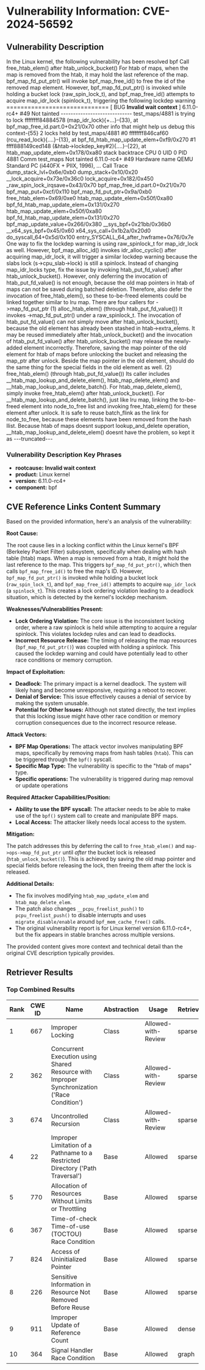 # Vulnerability Information: CVE-2024-56592

## Vulnerability Description
In the Linux kernel, the following vulnerability has been resolved bpf Call free_htab_elem() after htab_unlock_bucket() For htab of maps, when the map is removed from the htab, it may hold the last reference of the map. bpf_map_fd_put_ptr() will invoke bpf_map_free_id() to free the id of the removed map element. However, bpf_map_fd_put_ptr() is invoked while holding a bucket lock (raw_spin_lock_t), and bpf_map_free_id() attempts to acquire map_idr_lock (spinlock_t), triggering the following lockdep warning ============================= [ BUG **Invalid wait context** ] 6.11.0-rc4+ #49 Not tainted ----------------------------- test_maps/4881 is trying to lock ffffffff84884578 (map_idr_lock){+...}-{33}, at bpf_map_free_id.part.0+0x21/0x70 other info that might help us debug this context-{55} 2 locks held by test_maps/4881 #0 ffffffff846caf60 (rcu_read_lock){....}-{13}, at bpf_fd_htab_map_update_elem+0xf9/0x270 #1 ffff888149ced148 (&htab->lockdep_key#2){....}-{22}, at htab_map_update_elem+0x178/0xa80 stack backtrace CPU 0 UID 0 PID 4881 Comm test_maps Not tainted 6.11.0-rc4+ #49 Hardware name QEMU Standard PC (i440FX + PIIX, 1996), ... Call Trace dump_stack_lvl+0x6e/0xb0 dump_stack+0x10/0x20 __lock_acquire+0x73e/0x36c0 lock_acquire+0x182/0x450 _raw_spin_lock_irqsave+0x43/0x70 bpf_map_free_id.part.0+0x21/0x70 bpf_map_put+0xcf/0x110 bpf_map_fd_put_ptr+0x9a/0xb0 free_htab_elem+0x69/0xe0 htab_map_update_elem+0x50f/0xa80 bpf_fd_htab_map_update_elem+0x131/0x270 htab_map_update_elem+0x50f/0xa80 bpf_fd_htab_map_update_elem+0x131/0x270 bpf_map_update_value+0x266/0x380 __sys_bpf+0x21bb/0x36b0 __x64_sys_bpf+0x45/0x60 x64_sys_call+0x1b2a/0x20d0 do_syscall_64+0x5d/0x100 entry_SYSCALL_64_after_hwframe+0x76/0x7e One way to fix the lockdep warning is using raw_spinlock_t for map_idr_lock as well. However, bpf_map_alloc_id() invokes idr_alloc_cyclic() after acquiring map_idr_lock, it will trigger a similar lockdep warning because the slabs lock (s->cpu_slab->lock) is still a spinlock. Instead of changing map_idr_locks type, fix the issue by invoking htab_put_fd_value() after htab_unlock_bucket(). However, only deferring the invocation of htab_put_fd_value() is not enough, because the old map pointers in htab of maps can not be saved during batched deletion. Therefore, also defer the invocation of free_htab_elem(), so these to-be-freed elements could be linked together similar to lru map. There are four callers for ->map_fd_put_ptr (1) alloc_htab_elem() (through htab_put_fd_value()) It invokes ->map_fd_put_ptr() under a raw_spinlock_t. The invocation of htab_put_fd_value() can not simply move after htab_unlock_bucket(), because the old element has already been stashed in htab->extra_elems. It may be reused immediately after htab_unlock_bucket() and the invocation of htab_put_fd_value() after htab_unlock_bucket() may release the newly-added element incorrectly. Therefore, saving the map pointer of the old element for htab of maps before unlocking the bucket and releasing the map_ptr after unlock. Beside the map pointer in the old element, should do the same thing for the special fields in the old element as well. (2) free_htab_elem() (through htab_put_fd_value()) Its caller includes __htab_map_lookup_and_delete_elem(), htab_map_delete_elem() and __htab_map_lookup_and_delete_batch(). For htab_map_delete_elem(), simply invoke free_htab_elem() after htab_unlock_bucket(). For __htab_map_lookup_and_delete_batch(), just like lru map, linking the to-be-freed element into node_to_free list and invoking free_htab_elem() for these element after unlock. It is safe to reuse batch_flink as the link for node_to_free, because these elements have been removed from the hash llist. Because htab of maps doesnt support lookup_and_delete operation, __htab_map_lookup_and_delete_elem() doesnt have the problem, so kept it as ---truncated---

### Vulnerability Description Key Phrases
- **rootcause:** **Invalid wait context**
- **product:** Linux kernel
- **version:** 6.11.0-rc4+
- **component:** bpf

## CVE Reference Links Content Summary
Based on the provided information, here's an analysis of the vulnerability:

**Root Cause:**

The root cause lies in a locking conflict within the Linux kernel's BPF (Berkeley Packet Filter) subsystem, specifically when dealing with hash table (htab) maps. When a map is removed from a htab, it might hold the last reference to the map. This triggers `bpf_map_fd_put_ptr()`, which then calls `bpf_map_free_id()` to free the map's ID. However, `bpf_map_fd_put_ptr()` is invoked while holding a bucket lock (`raw_spin_lock_t`), and `bpf_map_free_id()` attempts to acquire `map_idr_lock` (a `spinlock_t`). This creates a lock ordering violation leading to a deadlock situation, which is detected by the kernel's lockdep mechanism.

**Weaknesses/Vulnerabilities Present:**

- **Lock Ordering Violation:** The core issue is the inconsistent locking order, where a raw spinlock is held while attempting to acquire a regular spinlock. This violates lockdep rules and can lead to deadlocks.
- **Incorrect Resource Release:** The timing of releasing the map resources (`bpf_map_fd_put_ptr()`) was coupled with holding a spinlock. This caused the lockdep warning and could have potentially lead to other race conditions or memory corruption.

**Impact of Exploitation:**

- **Deadlock:** The primary impact is a kernel deadlock. The system will likely hang and become unresponsive, requiring a reboot to recover.
- **Denial of Service:** This issue effectively causes a denial of service by making the system unusable.
- **Potential for Other Issues:** Although not stated directly, the text implies that this locking issue might have other race condition or memory corruption consequences due to the incorrect resource release.

**Attack Vectors:**

- **BPF Map Operations:** The attack vector involves manipulating BPF maps, specifically by removing maps from hash tables (`htab`). This can be triggered through the `bpf()` syscall.
- **Specific Map Type:** The vulnerability is specific to the "htab of maps" type.
- **Specific operations:** The vulnerability is triggered during map removal or update operations

**Required Attacker Capabilities/Position:**

- **Ability to use the BPF syscall:** The attacker needs to be able to make use of the `bpf()` system call to create and manipulate BPF maps.
- **Local Access:** The attacker likely needs local access to the system.

**Mitigation:**

The patch addresses this by deferring the call to `free_htab_elem()` and `map->ops->map_fd_put_ptr`  until *after* the bucket lock is released (`htab_unlock_bucket()`). This is achieved by saving the old map pointer and special fields before releasing the lock, then freeing them after the lock is released.

**Additional Details:**

- The fix involves modifying `htab_map_update_elem` and `htab_map_delete_elem`.
- The patch also changes `__pcpu_freelist_push()` to `pcpu_freelist_push()` to disable interrupts and uses `migrate_disable/enable` around `bpf_mem_cache_free()` calls.
- The original vulnerability report is for Linux kernel version 6.11.0-rc4+, but the fix appears in stable branches across multiple versions.

The provided content gives more context and technical detail than the original CVE description typically provides.

## Retriever Results

### Top Combined Results

| Rank | CWE ID | Name | Abstraction | Usage  | Retrievers | Individual Scores |
|------|--------|------|-------------|-------|------------|-------------------|
| 1 | 667 | Improper Locking | Class | Allowed-with-Review | sparse | 1.678 |
| 2 | 362 | Concurrent Execution using Shared Resource with Improper Synchronization ('Race Condition') | Class | Allowed-with-Review | sparse | 1.665 |
| 3 | 674 | Uncontrolled Recursion | Class | Allowed-with-Review | sparse | 1.636 |
| 4 | 22 | Improper Limitation of a Pathname to a Restricted Directory ('Path Traversal') | Base | Allowed | sparse | 1.634 |
| 5 | 770 | Allocation of Resources Without Limits or Throttling | Base | Allowed | sparse | 1.619 |
| 6 | 367 | Time-of-check Time-of-use (TOCTOU) Race Condition | Base | Allowed | sparse | 1.612 |
| 7 | 824 | Access of Uninitialized Pointer | Base | Allowed | sparse | 1.612 |
| 8 | 226 | Sensitive Information in Resource Not Removed Before Reuse | Base | Allowed | sparse | 1.611 |
| 9 | 911 | Improper Update of Reference Count | Base | Allowed | dense | 0.485 |
| 10 | 364 | Signal Handler Race Condition | Base | Allowed | graph | 0.002 |


